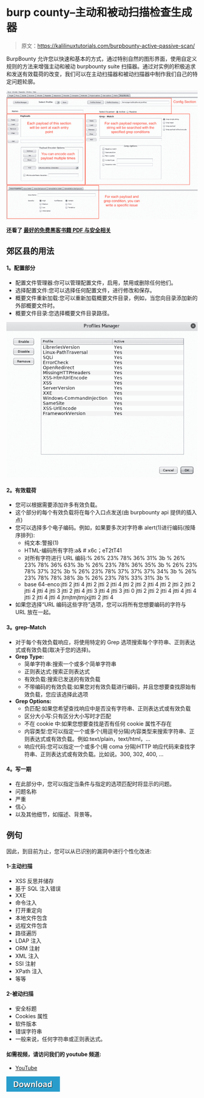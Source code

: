 # burp county–主动和被动扫描检查生成器

> 原文：<https://kalilinuxtutorials.com/burpbounty-active-passive-scan/>

BurpBounty 允许您以快速和基本的方式，通过特别自然的图形界面，使用自定义规则的方法来增强主动和被动 burpbounty suite 扫描器。通过对实例的积极追求和发送有效载荷的改变，我们可以在主动扫描器和被动扫描器中制作我们自己的特定问题轮廓。

![](img/9aa2ca741275e31cc858d76c78fd4727.png)

**还看了 [最好的免费黑客书籍 PDF 与安全相关](http://kalilinuxtutorials.com/best-free-e-books/)**

## **郊区县**的用法

#### **1。配置部分**

*   配置文件管理器:你可以管理配置文件，启用，禁用或删除任何他们。
*   选择配置文件:您可以选择任何配置文件，进行修改和保存。
*   概要文件重新加载:您可以重新加载概要文件目录，例如，当您向目录添加新的外部概要文件时。
*   概要文件目录:您选择概要文件目录路径。

![](img/7adf194eeffae5beb8c9e6358336b675.png)

#### **2。有效载荷**

*   您可以根据需要添加许多有效负载。
*   这个部分的每个有效负载将在每个入口点发送(由 burpbounty api 提供的插入点)
*   您可以选择多个电子编码。例如，如果要多次对字符串 alert(1)进行编码(按降序排列):
    *   纯文本:警报(1)
    *   HTML-编码所有字符:a& # x6c；eT2tT41
    *   对所有字符进行 URL 编码:% 26% 23% 78% 36% 31% 3b % 26% 23% 78% 36% 63% 3b % 26% 23% 78% 36% 35% 3b % 26% 23% 78% 37% 32% 3b % 26% 23% 78% 37% 37% 37% 34% 3b % 26% 23% 78% 78% 38% 3b % 26% 23% 78% 33% 31% 3b %
    *   base 64-enco:jtti 2 jtti 4 jtti 2 jtti 2 jtti 4 jtti 2 jtti 2 jtti 4 jtti 2 jtti 2 jtti 2 jtti 4 jtti 4 jtti 3 jtti 2 jtti 4 jtti 3 jtti 4 jtti 3 jtti 0 jtti 2 jtti 2 jtti 4 jtti 4 jtti 4 jtti 2 jtti 4 jtti 4 jtmjtmjtmjxjjtti 2 jtti 4
*   如果您选择“URL 编码这些字符”选项，您可以将所有您想要编码的字符与 URL 放在一起。

#### **3。grep–Match**

*   对于每个有效负载响应，将使用特定的 Grep 选项搜索每个字符串、正则表达式或有效负载(取决于您的选择)。
*   **Grep Type:**
    *   简单字符串:搜索一个或多个简单字符串
    *   正则表达式:搜索正则表达式
    *   有效负载:搜索已发送的有效负载
    *   不带编码的有效负载:如果您对有效负载进行编码，并且您想要查找原始有效负载，您应该选择此选项
*   **Grep Options:**
    *   负匹配:如果您希望查找响应中是否没有字符串、正则表达式或有效负载
    *   区分大小写:只有区分大小写时才匹配
    *   不在 cookie 中:如果您想要查找是否有任何 cookie 属性不存在
    *   内容类型:您可以指定一个或多个(用逗号分隔)内容类型来搜索字符串、正则表达式或有效负载。例如:text/plain，text/html，…
    *   响应代码:您可以指定一个或多个(用 coma 分隔)HTTP 响应代码来查找字符串、正则表达式或有效负载。比如说。300, 302, 400, …

#### **4。写一期**

*   在此部分中，您可以指定当条件与指定的选项匹配时将显示的问题。
*   问题名称
*   严重
*   信心
*   以及其他细节，如描述、背景等。

## **例句**

因此，到目前为止，您可以从已识别的漏洞中进行个性化改进:

#### **1-主动扫描**

*   XSS 反思并储存
*   基于 SQL 注入错误
*   XXE
*   命令注入
*   打开重定向
*   本地文件包含
*   远程文件包含
*   路径遍历
*   LDAP 注入
*   ORM 注射
*   XML 注入
*   SSI 注射
*   XPath 注入
*   等等

#### **2-被动扫描**

*   安全标题
*   Cookies 属性
*   软件版本
*   错误字符串
*   一般来说，任何字符串或正则表达式。

#### 如需视频，请访问我们的 youtube 频道:

*   [YouTube](https://www.youtube.com/channel/UCSq4R2o9_nGIMHWZ4H98GkQ/videos)

[![](img/a51de913dc60eee505c4a68651ee8e4d.png)](https://github.com/wagiro/BurpBounty)